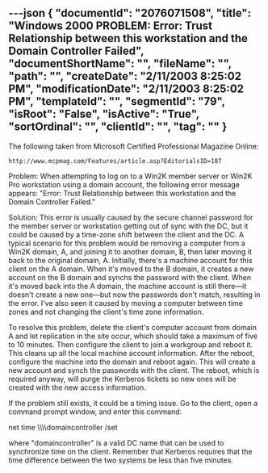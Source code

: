 ---json
{
  "documentId": "2076071508",
  "title": "Windows 2000 PROBLEM: Error: Trust Relationship between this workstation and the Domain Controller Failed",
  "documentShortName": "",
  "fileName": "",
  "path": "",
  "createDate": "2/11/2003 8:25:02 PM",
  "modificationDate": "2/11/2003 8:25:02 PM",
  "templateId": "",
  "segmentId": "79",
  "isRoot": "False",
  "isActive": "True",
  "sortOrdinal": "",
  "clientId": "",
  "tag": ""
}
---

The following taken from Microsoft Certified Professional Magazine Online:

    http://www.mcpmag.com/Features/article.asp?EditorialsID=187

Problem: When attempting to log on to a Win2K member server or Win2K Pro workstation using a domain account, the following error message appears: &quot;Error: Trust Relationship between this workstation and the Domain Controller Failed.&quot;

Solution: This error is usually caused by the secure channel password for the member server or workstation getting out of sync with the DC, but it could be caused by a time-zone shift between the client and the DC. A typical scenario for this problem would be removing a computer from a Win2K domain, A, and joining it to another domain, B, then later moving it back to the original domain, A. Initially, there's a machine account for this client on the A domain. When it's moved to the B domain, it creates a new account on the B domain and synchs the password with the client. When it's moved back into the A domain, the machine account is still there—it doesn't create a new one—but now the passwords don't match, resulting in the error. I've also seen it caused by moving a computer between time zones and not changing the client's time zone information.

To resolve this problem, delete the client's computer account from domain A and let replication in the site occur, which should take a maximum of five to 10 minutes. Then configure the client to join a workgroup and reboot it. This cleans up all the local machine account information. After the reboot, configure the machine into the domain and reboot again. This will create a new account and synch the passwords with the client. The reboot, which is required anyway, will purge the Kerberos tickets so new ones will be created with the new access information.

If the problem still exists, it could be a timing issue. Go to the client, open a command prompt window, and enter this command:

net time &bsol;&bsol;&bsol;&bsol;domaincontroller /set





where &quot;domaincontroller&quot; is a valid DC name that can be used to synchronize time on the client. Remember that Kerberos requires that the time difference between the two systems be less than five minutes.
